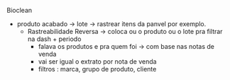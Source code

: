 Bioclean
- produto acabado → lote → rastrear itens da panvel por exemplo.
	- Rastreabilidade Reversa → coloca ou o produto ou o lote pra filtrar na dash + periodo
		- falava os produtos e pra quem foi → com base nas notas de venda
		- vai ser igual o extrato por nota de venda
		- filtros : marca, grupo de produto, cliente